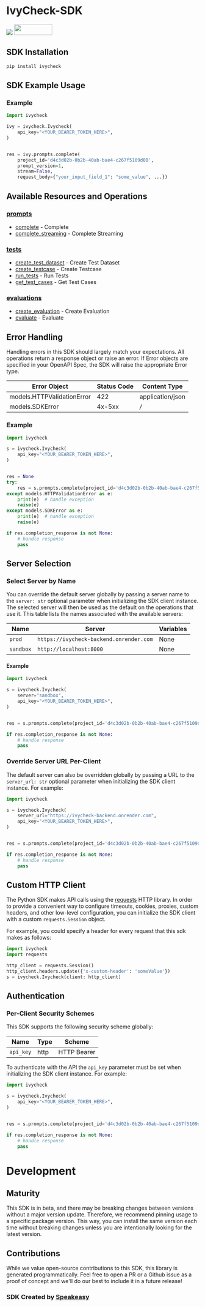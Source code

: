 # IvyCheck-SDK

<div align="left">
    <a href="https://speakeasyapi.dev/"><img src="https://custom-icon-badges.demolab.com/badge/-Built%20By%20Speakeasy-212015?style=for-the-badge&logoColor=FBE331&logo=speakeasy&labelColor=545454" /></a>
    <a href="https://opensource.org/licenses/MIT">
        <img src="https://img.shields.io/badge/License-MIT-blue.svg" style="width: 100px; height: 28px;" />
    </a>
</div>

<!-- Start SDK Installation [installation] -->
## SDK Installation

```bash
pip install ivycheck
```
<!-- End SDK Installation [installation] -->

## SDK Example Usage

### Example

```python
import ivycheck

ivy = ivycheck.Ivycheck(
    api_key="<YOUR_BEARER_TOKEN_HERE>",
)


res = ivy.prompts.complete(
    project_id='d4c3d02b-0b2b-40ab-bae4-c267f5109d00',
    prompt_version=1,
    stream=False,
    request_body={"your_input_field_1": "some_value", ...})


```

<!-- No SDK Example Usage [usage] -->

<!-- Start Available Resources and Operations [operations] -->
## Available Resources and Operations

### [prompts](docs/sdks/prompts/README.md)

* [complete](docs/sdks/prompts/README.md#complete) - Complete
* [complete_streaming](docs/sdks/prompts/README.md#complete_streaming) - Complete Streaming

### [tests](docs/sdks/tests/README.md)

* [create_test_dataset](docs/sdks/tests/README.md#create_test_dataset) - Create Test Dataset
* [create_testcase](docs/sdks/tests/README.md#create_testcase) - Create Testcase
* [run_tests](docs/sdks/tests/README.md#run_tests) - Run Tests
* [get_test_cases](docs/sdks/tests/README.md#get_test_cases) - Get Test Cases

### [evaluations](docs/sdks/evaluations/README.md)

* [create_evaluation](docs/sdks/evaluations/README.md#create_evaluation) - Create Evaluation
* [evaluate](docs/sdks/evaluations/README.md#evaluate) - Evaluate
<!-- End Available Resources and Operations [operations] -->

<!-- Start Error Handling [errors] -->
## Error Handling

Handling errors in this SDK should largely match your expectations.  All operations return a response object or raise an error.  If Error objects are specified in your OpenAPI Spec, the SDK will raise the appropriate Error type.

| Error Object               | Status Code                | Content Type               |
| -------------------------- | -------------------------- | -------------------------- |
| models.HTTPValidationError | 422                        | application/json           |
| models.SDKError            | 4x-5xx                     | */*                        |

### Example

```python
import ivycheck

s = ivycheck.Ivycheck(
    api_key="<YOUR_BEARER_TOKEN_HERE>",
)


res = None
try:
    res = s.prompts.complete(project_id='d4c3d02b-0b2b-40ab-bae4-c267f5109d00', prompt_version=77884, stream=False, request_body=ivycheck.CompleteFieldValues())
except models.HTTPValidationError as e:
    print(e)  # handle exception
    raise(e)
except models.SDKError as e:
    print(e)  # handle exception
    raise(e)

if res.completion_response is not None:
    # handle response
    pass
```
<!-- End Error Handling [errors] -->

<!-- Start Server Selection [server] -->
## Server Selection

### Select Server by Name

You can override the default server globally by passing a server name to the `server: str` optional parameter when initializing the SDK client instance. The selected server will then be used as the default on the operations that use it. This table lists the names associated with the available servers:

| Name | Server | Variables |
| ----- | ------ | --------- |
| `prod` | `https://ivycheck-backend.onrender.com` | None |
| `sandbox` | `http://localhost:8000` | None |

#### Example

```python
import ivycheck

s = ivycheck.Ivycheck(
    server="sandbox",
    api_key="<YOUR_BEARER_TOKEN_HERE>",
)


res = s.prompts.complete(project_id='d4c3d02b-0b2b-40ab-bae4-c267f5109d00', prompt_version=77884, stream=False, request_body=ivycheck.CompleteFieldValues())

if res.completion_response is not None:
    # handle response
    pass
```


### Override Server URL Per-Client

The default server can also be overridden globally by passing a URL to the `server_url: str` optional parameter when initializing the SDK client instance. For example:
```python
import ivycheck

s = ivycheck.Ivycheck(
    server_url="https://ivycheck-backend.onrender.com",
    api_key="<YOUR_BEARER_TOKEN_HERE>",
)


res = s.prompts.complete(project_id='d4c3d02b-0b2b-40ab-bae4-c267f5109d00', prompt_version=77884, stream=False, request_body=ivycheck.CompleteFieldValues())

if res.completion_response is not None:
    # handle response
    pass
```
<!-- End Server Selection [server] -->

<!-- Start Custom HTTP Client [http-client] -->
## Custom HTTP Client

The Python SDK makes API calls using the [requests](https://pypi.org/project/requests/) HTTP library.  In order to provide a convenient way to configure timeouts, cookies, proxies, custom headers, and other low-level configuration, you can initialize the SDK client with a custom `requests.Session` object.

For example, you could specify a header for every request that this sdk makes as follows:
```python
import ivycheck
import requests

http_client = requests.Session()
http_client.headers.update({'x-custom-header': 'someValue'})
s = ivycheck.Ivycheck(client: http_client)
```
<!-- End Custom HTTP Client [http-client] -->

<!-- Start Authentication [security] -->
## Authentication

### Per-Client Security Schemes

This SDK supports the following security scheme globally:

| Name        | Type        | Scheme      |
| ----------- | ----------- | ----------- |
| `api_key`   | http        | HTTP Bearer |

To authenticate with the API the `api_key` parameter must be set when initializing the SDK client instance. For example:
```python
import ivycheck

s = ivycheck.Ivycheck(
    api_key="<YOUR_BEARER_TOKEN_HERE>",
)


res = s.prompts.complete(project_id='d4c3d02b-0b2b-40ab-bae4-c267f5109d00', prompt_version=77884, stream=False, request_body=ivycheck.CompleteFieldValues())

if res.completion_response is not None:
    # handle response
    pass
```
<!-- End Authentication [security] -->

<!-- Placeholder for Future Speakeasy SDK Sections -->

# Development

## Maturity

This SDK is in beta, and there may be breaking changes between versions without a major version update. Therefore, we recommend pinning usage
to a specific package version. This way, you can install the same version each time without breaking changes unless you are intentionally
looking for the latest version.

## Contributions

While we value open-source contributions to this SDK, this library is generated programmatically.
Feel free to open a PR or a Github issue as a proof of concept and we'll do our best to include it in a future release!

### SDK Created by [Speakeasy](https://docs.speakeasyapi.dev/docs/using-speakeasy/client-sdks)
